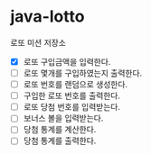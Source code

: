 # java-lotto

로또 미션 저장소
- [x] 로또 구입금액을 입력한다.
- [ ] 로또 몇개를 구입하였는지 출력한다.
- [ ] 로또 번호를 랜덤으로 생성한다. 
- [ ] 구입한 로또 번호를 출력한다. 
- [ ] 로또 당첨 번호를 입력받는다. 
- [ ] 보너스 볼을 입력받는다. 
- [ ] 당첨 통계를 계산한다. 
- [ ] 당첨 통계를 출력한다. 